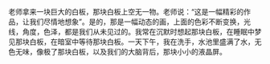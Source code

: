老师拿来一块巨大的白板，那块白板上空无一物。老师说：“这是一幅精彩的作品，让我们尽情地想象”。是的，那是一幅动态的画，上面的色彩不断变换，光线，角度，色泽，都是我们从未见过的。我常在沉默时想起那块白板，在睡眠中梦见那块白板，在暗室中等待那块白板。一天下午，我在洗手，水池里盛满了水，无色无味，像极了那块白板，以及我们的大脑背后，那块小小的液晶屏。